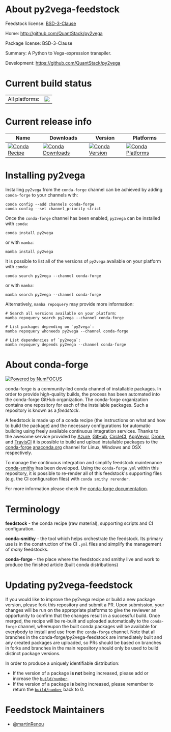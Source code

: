 About py2vega-feedstock
=======================

Feedstock license: [BSD-3-Clause](https://github.com/conda-forge/py2vega-feedstock/blob/main/LICENSE.txt)

Home: http://github.com/QuantStack/py2vega

Package license: BSD-3-Clause

Summary: A Python to Vega-expression transpiler.

Development: https://github.com/QuantStack/py2vega

Current build status
====================


<table><tr><td>All platforms:</td>
    <td>
      <a href="https://dev.azure.com/conda-forge/feedstock-builds/_build/latest?definitionId=7499&branchName=main">
        <img src="https://dev.azure.com/conda-forge/feedstock-builds/_apis/build/status/py2vega-feedstock?branchName=main">
      </a>
    </td>
  </tr>
</table>

Current release info
====================

| Name | Downloads | Version | Platforms |
| --- | --- | --- | --- |
| [![Conda Recipe](https://img.shields.io/badge/recipe-py2vega-green.svg)](https://anaconda.org/conda-forge/py2vega) | [![Conda Downloads](https://img.shields.io/conda/dn/conda-forge/py2vega.svg)](https://anaconda.org/conda-forge/py2vega) | [![Conda Version](https://img.shields.io/conda/vn/conda-forge/py2vega.svg)](https://anaconda.org/conda-forge/py2vega) | [![Conda Platforms](https://img.shields.io/conda/pn/conda-forge/py2vega.svg)](https://anaconda.org/conda-forge/py2vega) |

Installing py2vega
==================

Installing `py2vega` from the `conda-forge` channel can be achieved by adding `conda-forge` to your channels with:

```
conda config --add channels conda-forge
conda config --set channel_priority strict
```

Once the `conda-forge` channel has been enabled, `py2vega` can be installed with `conda`:

```
conda install py2vega
```

or with `mamba`:

```
mamba install py2vega
```

It is possible to list all of the versions of `py2vega` available on your platform with `conda`:

```
conda search py2vega --channel conda-forge
```

or with `mamba`:

```
mamba search py2vega --channel conda-forge
```

Alternatively, `mamba repoquery` may provide more information:

```
# Search all versions available on your platform:
mamba repoquery search py2vega --channel conda-forge

# List packages depending on `py2vega`:
mamba repoquery whoneeds py2vega --channel conda-forge

# List dependencies of `py2vega`:
mamba repoquery depends py2vega --channel conda-forge
```


About conda-forge
=================

[![Powered by
NumFOCUS](https://img.shields.io/badge/powered%20by-NumFOCUS-orange.svg?style=flat&colorA=E1523D&colorB=007D8A)](https://numfocus.org)

conda-forge is a community-led conda channel of installable packages.
In order to provide high-quality builds, the process has been automated into the
conda-forge GitHub organization. The conda-forge organization contains one repository
for each of the installable packages. Such a repository is known as a *feedstock*.

A feedstock is made up of a conda recipe (the instructions on what and how to build
the package) and the necessary configurations for automatic building using freely
available continuous integration services. Thanks to the awesome service provided by
[Azure](https://azure.microsoft.com/en-us/services/devops/), [GitHub](https://github.com/),
[CircleCI](https://circleci.com/), [AppVeyor](https://www.appveyor.com/),
[Drone](https://cloud.drone.io/welcome), and [TravisCI](https://travis-ci.com/)
it is possible to build and upload installable packages to the
[conda-forge](https://anaconda.org/conda-forge) [anaconda.org](https://anaconda.org/)
channel for Linux, Windows and OSX respectively.

To manage the continuous integration and simplify feedstock maintenance
[conda-smithy](https://github.com/conda-forge/conda-smithy) has been developed.
Using the ``conda-forge.yml`` within this repository, it is possible to re-render all of
this feedstock's supporting files (e.g. the CI configuration files) with ``conda smithy rerender``.

For more information please check the [conda-forge documentation](https://conda-forge.org/docs/).

Terminology
===========

**feedstock** - the conda recipe (raw material), supporting scripts and CI configuration.

**conda-smithy** - the tool which helps orchestrate the feedstock.
                   Its primary use is in the construction of the CI ``.yml`` files
                   and simplify the management of *many* feedstocks.

**conda-forge** - the place where the feedstock and smithy live and work to
                  produce the finished article (built conda distributions)


Updating py2vega-feedstock
==========================

If you would like to improve the py2vega recipe or build a new
package version, please fork this repository and submit a PR. Upon submission,
your changes will be run on the appropriate platforms to give the reviewer an
opportunity to confirm that the changes result in a successful build. Once
merged, the recipe will be re-built and uploaded automatically to the
`conda-forge` channel, whereupon the built conda packages will be available for
everybody to install and use from the `conda-forge` channel.
Note that all branches in the conda-forge/py2vega-feedstock are
immediately built and any created packages are uploaded, so PRs should be based
on branches in forks and branches in the main repository should only be used to
build distinct package versions.

In order to produce a uniquely identifiable distribution:
 * If the version of a package **is not** being increased, please add or increase
   the [``build/number``](https://docs.conda.io/projects/conda-build/en/latest/resources/define-metadata.html#build-number-and-string).
 * If the version of a package **is** being increased, please remember to return
   the [``build/number``](https://docs.conda.io/projects/conda-build/en/latest/resources/define-metadata.html#build-number-and-string)
   back to 0.

Feedstock Maintainers
=====================

* [@martinRenou](https://github.com/martinRenou/)

